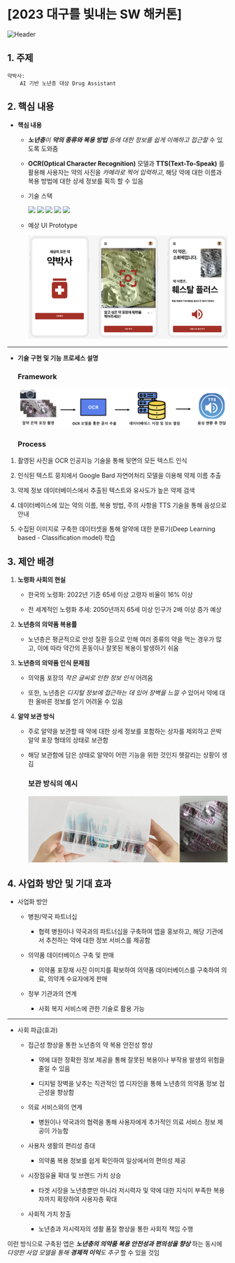 # [2023 대구를 빛내는 SW 해커톤] 

![Header](http://capsule-render.vercel.app/api?type=rect&color=auto&height=200&section=header&text=Team%20Dr.%20Yak&fontSize=80&fontAlignY=&animation=twinkling)

## 1. 주제
    약박사: 
        AI 기반 노년층 대상 Drug Assistant


## 2. 핵심 내용
- __핵심 내용__

    - _**노년층**이 **약의 종류와 복용 방법** 등에 대한 정보를 쉽게 이해하고 접근할_ 수 있도록 도와줌

    - __OCR(Optical Character Recognition)__ 모델과 __TTS(Text-To-Speak)__ 를 활용해 사용자는 약의 사진을 _카메라로 찍어 입력하고_, 해당 약에 대한 이름과 복용 방법에 대한 상세 정보를 획득 할 수 있음


    - 기술 스택

        <a href="https://www.python.org/"><img src="https://img.shields.io/badge/python-3776AB?style=for-the-badge&logo=python&logoColor=white"></a> <a href="https://www.w3schools.com/html/"><img src="https://img.shields.io/badge/html5-E34F26?style=for-the-badge&logo=html5&logoColor=white"></a> <a href="https://javascript.info/"><img src="https://img.shields.io/badge/javascript-F7DF1E?style=for-the-badge&logo=javascript&logoColor=black"></a> <a href="https://flask-docs-kr.readthedocs.io/ko/latest/quickstart.html"><img src="https://img.shields.io/badge/flask-000000?style=for-the-badge&logo=flask&logoColor=white"></a> <a href="https://www.w3schools.com/css/"><img src="https://img.shields.io/badge/css-1572B6?style=for-the-badge&logo=css3&logoColor=white"></a>

    - 예상 UI Prototype

        <a href="./Images/figure1.png"><img src="./Images/figure1.png"></a>

***

- __기술 구현 및 기능 프로세스 설명__

    ### __Framework__

    <a href="./Images/figure1.png"><img src="./Images/figure2.png"></a>

    ### __Process__

1. 촬영된 사진을 OCR 인공지능 기술을 통해 뒷면의 모든 텍스트 인식

2. 인식된 텍스트 뭉치에서 Google Bard 자연어처리 모델을 이용해 약제 이름 추출

3. 약제 정보 데이터베이스에서 추출된 텍스트와 유사도가 높은 약제 검색

4. 데이터베이스에 있는 약의 이름, 복용 방법, 주의 사항을 TTS 기술을 통해 음성으로 안내

5. 수집된 이미지로 구축한 데이터셋을 통해 알약에 대한 분류기(Deep Learning based - Classification model) 학습



## 3. 제안 배경
1. **노령화 사회의 현실**

    - 한국의 노령화: 2022년 기준 65세 이상 고령자 비율이 16% 이상

    - 전 세계적인 노령화 추세: 2050년까지 65세 이상 인구가 2배 이상 증가 예상

2. **노년층의 의약품 복용률**

    - 노년층은 평균적으로 만성 질환 등으로 인해 여러 종류의 약을 먹는 경우가 많고, 이에 따라 약간의 혼동이나 잘못된 복용이 발생하기 쉬움

3. **노년층의 의약품 인식 문제점**

    - 의약품 포장의 _작은 글씨로 인한 정보 인식_ 어려움

    - 또한, 노년층은 _디지털 정보에 접근하는 데 있어 장벽을 느낄 수_ 있어서 약에 대한 올바른 정보를 얻기 어려울 수 있음

4. **알약 보관 방식**

    - 주로 알약을 보관할 때 약에 대한 상세 정보를 포함하는 상자를 제외하고 은박 알약 포장 형태의 상태로 보관함

    - 해당 보관함에 담은 상태로 알약이 어떤 기능을 위한 것인지 헷갈리는 상황이 생김


        ### 보관 방식의 예시
        <a href="./Images/figure3.png"><img src="./Images/figure3.png"></a>  

## 4. 사업화 방안 및 기대 효과
- 사업화 방안

    - 병원/약국 파트너십

        - 협력 병원이나 약국과의 파트너십을 구축하여 앱을 홍보하고, 해당 기관에서 추천하는 약에 대한 정보 서비스를 제공함

    - 의약품 데이터베이스 구축 및 판매

        - 의약품 포장재 사진 이미지를 확보하여 의약품 데이터베이스를 구축하여 의료, 의약계 수요자에게 판매

    - 정부 기관과의 연계

        - 사회 복지 서비스에 관한 기술로 활용 가능
    

***

- 사회 파급(효과)

    - 접근성 향상을 통한 노년층의 약 복용 안전성 향상

        - 약에 대한 정확한 정보 제공을 통해 잘못된 복용이나 부작용 발생의 위험을 줄일 수 있음

        - 디지털 장벽을 낮추는 직관적인 앱 디자인을 통해 노년층의 의약품 정보 접근성을 향상함

    - 의료 서비스와의 연계

        - 병원이나 약국과의 협력을 통해 사용자에게 추가적인 의료 서비스 정보 제공이 가능함

    - 사용자 생활의 편리성 증대

        - 의약품 복용 정보를 쉽게 확인하여 일상에서의 편의성 제공

    - 시장점유율 확대 및 브랜드 가치 상승

        - 타겟 시장을 노년층뿐만 아니라 저시력자 및 약에 대한 지식이 부족한 복용자까지 확장하여 사용자층 확대

    - 사회적 가치 창출

        - 노년층과 저시력자의 생활 품질 향상을 통한 사회적 책임 수행

이런 방식으로 구축된 앱은 _**노년층의 의약품 복용 안전성과 편의성을 향상**_ 하는 동시에 _다양한 사업 모델을 통해 **경제적 이익**도 추구_ 할 수 있을 것임